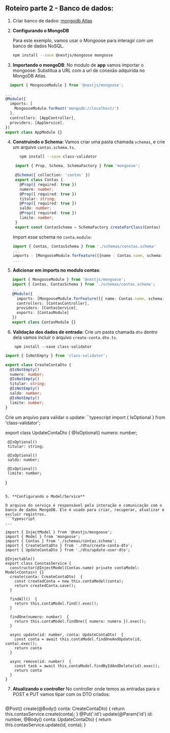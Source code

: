 ## Roteiro parte 2 - Banco de dados:

1. Criar banco de dados:
[mongodb Atlas](https://www.mongodb.com/pt-br/cloud/atlas/register)


2. **Configurando o MongoDB**

   Para este exemplo, vamos usar o Mongoose para interagir com um banco de dados NoSQL.

   ```bash
   npm install --save @nestjs/mongoose mongoose
   ```

3. **Importando o mongoDB**:
  No modulo de **app** vamos importar o mongoose:
Substitua a URL com a url de conexão adquirida no MongoDB Atlas.

  ```typescript
    import { MongooseModule } from '@nestjs/mongoose';
  ```
   ```typescript
   ...
   @Module({
     imports: [
       MongooseModule.forRoot('mongodb://localhost/')
     ],
     controllers: [AppController],
     providers: [AppService],
   })
   export class AppModule {}
   ```

4. **Construindo o Schema:**
  Vamos criar uma pasta chamada `schemas`, e crie um arquivo `contas.schema.ts`.

   ```bash
      npm install --save class-validator
   ```
   ```typescript
    import { Prop, Schema, SchemaFactory } from 'mongoose';

    @Schema({ collection: 'contas' })
    export class Contas {
      @Prop({ required: true })
      numero: number;
      @Prop({ required: true })
      titular: string;
      @Prop({ required: true })
      saldo: number;
      @Prop({ required: true })
      limite: number;
    }
    export const ContasSchema = SchemaFactory.createForClass(Contas)
   ```
   Import esse schema no `conta.module`:
    ```typescript
    import { Contas, ContasSchema } from './schemas/constas.schema'
    ... 
    imports : [MongooseModule.forFeature([{name : Contas.name, schema: ContasSchema}])],
    ...
    ```
5. **Adicionar em imports no modulo contas**:

```typescript
   import { MongooseModule } from '@nestjs/mongoose';
   import { Contas, ContasSchema } from './schemas/contas.schema';
   ...
   @Module({
     imports: [MongooseModule.forFeature([{ name: Contas.name, schema: ContasSchema }])],
     controllers: [ContasController],
     providers: [ContasService],
     exports: [ContasModule]
   })
   export class ContasModule {}
   ```

6. **Validação dos dados de entrada:**
  Crie um pasta chamada `dto` dentro dela vamos incluir o arquivo `create-conta.dto.ts`.
  ```
      npm install --save class-validator
  ```
  ```typescript
  import { IsNotEmpty } from 'class-validator';

  export class CreateContaDto {
    @IsNotEmpty()
    numero: number;
    @IsNotEmpty()
    titular: string;
    @IsNotEmpty()
    saldo: number;
    @IsNotEmpty()
    limite: number;
  }
  ```

Crie um arquivo para validar o update:
``typescript
   import { IsOptional } from 'class-validator';
   
   export class UpdateContaDto {
     @IsOptional()
     numero: number;
   
     @IsOptional()
     titular: string;
   
     @IsOptional()
     saldo: number;
   
     @IsOptional()
     limite: number;
   }
```

5. **Configurando o Model/Service**

O arquivo do serviço é responsável pela interação e comunicação com o banco de dados MongoDB. Ele é usado para criar, recuperar, atualizar e excluir registros.
```typescript
...

import { InjectModel } from '@nestjs/mongoose';
import { Model } from 'mongoose';
import { Contas } from './schemas/contas.schema';
import { CreateContaDto } from './dto/create-conta-dto';
import { UpdateContaDto } from './dto/update-user-dto';

@Injectable()
export class ConstasService {
  constructor(@InjectModel(Contas.name) private contaModel: Model<Contas>) {}
  create(conta: CreateContaDto)  {
    const createdConta = new this.contaModel(conta);
    return createdConta.save();
  }

  findAll()  {
    return this.contaModel.find().exec();
  }

  findOne(numero: number)  {
    return this.contaModel.findOne({ numero: numero }).exec();
  }

  async update(id: number, conta: UpdateContaDto)  {
    const conta = await this.contaModel.findOneAndUpdate(id, conta).exec();
    return conta
  }

  async remove(id: number)  {
    const task = await this.contaModel.findByIdAndDelete(id).exec();
    return conta
  }
}
```

7. **Atualizando o controller**
   No controller onde temos as entradas para o POST e PUT vamos tipar com os DTO criados:
   ```typescript
  @Post()
  create(@Body() conta: CreateContaDto) {
    return this.contasService.create(conta);
  }
  @Put(':id')
  update(@Param('id') id: number, @Body() conta: UpdateContaDto) {
    return this.contasService.update(id, conta);
  }
   
   ```
   
